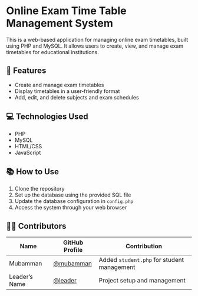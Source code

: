 # Online Exam Time Table Management System

This is a web-based application for managing online exam timetables, built using PHP and MySQL. It allows users to create, view, and manage exam timetables for educational institutions.

## 📌 Features
- Create and manage exam timetables
- Display timetables in a user-friendly format
- Add, edit, and delete subjects and exam schedules

## 💻 Technologies Used
- PHP
- MySQL
- HTML/CSS
- JavaScript

## 📚 How to Use
1. Clone the repository
2. Set up the database using the provided SQL file
3. Update the database configuration in `config.php`
4. Access the system through your web browser

## 🧑‍💻 Contributors
| Name | GitHub Profile | Contribution |
|------|----------------|--------------|
| Mubamman | [@mubamman](https://github.com/mubammani) | Added `student.php` for student management |
| Leader’s Name | [@leader](https://github.com/amteekay) | Project setup and management |
